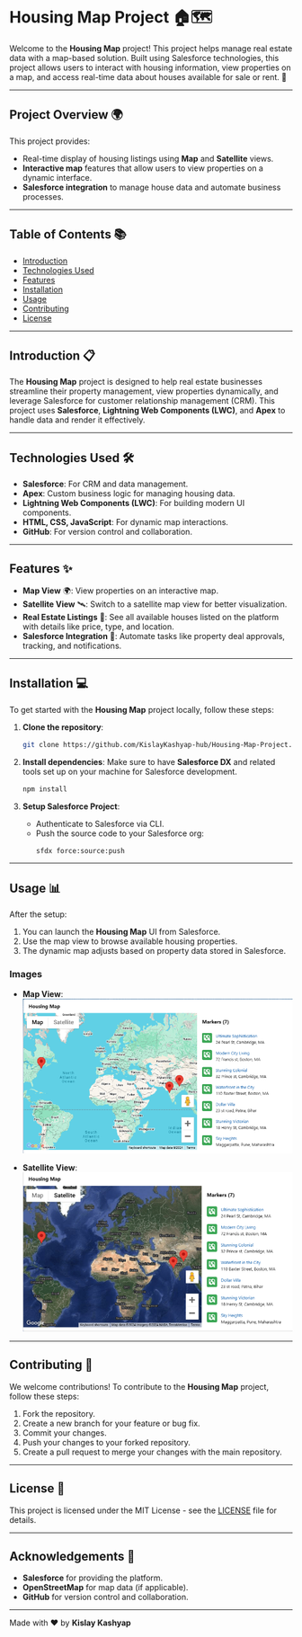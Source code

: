 # Housing Map Project 🏠🗺️

Welcome to the **Housing Map** project! This project helps manage real estate data with a map-based solution. Built using Salesforce technologies, this project allows users to interact with housing information, view properties on a map, and access real-time data about houses available for sale or rent. 🚀

---

## Project Overview 🌍
This project provides:
- Real-time display of housing listings using **Map** and **Satellite** views.
- **Interactive map** features that allow users to view properties on a dynamic interface.
- **Salesforce integration** to manage house data and automate business processes.

---

## Table of Contents 📚
- [Introduction](#introduction)
- [Technologies Used](#technologies-used)
- [Features](#features)
- [Installation](#installation)
- [Usage](#usage)
- [Contributing](#contributing)
- [License](#license)

---

## Introduction 📋

The **Housing Map** project is designed to help real estate businesses streamline their property management, view properties dynamically, and leverage Salesforce for customer relationship management (CRM). This project uses **Salesforce**, **Lightning Web Components (LWC)**, and **Apex** to handle data and render it effectively.

---

## Technologies Used 🛠️
- **Salesforce**: For CRM and data management.
- **Apex**: Custom business logic for managing housing data.
- **Lightning Web Components (LWC)**: For building modern UI components.
- **HTML, CSS, JavaScript**: For dynamic map interactions.
- **GitHub**: For version control and collaboration.

---

## Features ✨
- **Map View** 🌍: View properties on an interactive map.
- **Satellite View** 🛰️: Switch to a satellite map view for better visualization.
- **Real Estate Listings** 🏡: See all available houses listed on the platform with details like price, type, and location.
- **Salesforce Integration** 🔗: Automate tasks like property deal approvals, tracking, and notifications.

---

## Installation 💻
To get started with the **Housing Map** project locally, follow these steps:

1. **Clone the repository**:
    ```bash
    git clone https://github.com/KislayKashyap-hub/Housing-Map-Project.git
    ```

2. **Install dependencies**:
    Make sure to have **Salesforce DX** and related tools set up on your machine for Salesforce development.
    ```bash
    npm install
    ```

3. **Setup Salesforce Project**:
    - Authenticate to Salesforce via CLI.
    - Push the source code to your Salesforce org:
      ```bash
      sfdx force:source:push
      ```

---

## Usage 📊
After the setup:
1. You can launch the **Housing Map** UI from Salesforce.
2. Use the map view to browse available housing properties.
3. The dynamic map adjusts based on property data stored in Salesforce.

### Images
- **Map View**:
  ![Map View](images/Map.png)

- **Satellite View**:
  ![Satellite View](images/Satellite.png)

---

## Contributing 🤝
We welcome contributions! To contribute to the **Housing Map** project, follow these steps:

1. Fork the repository.
2. Create a new branch for your feature or bug fix.
3. Commit your changes.
4. Push your changes to your forked repository.
5. Create a pull request to merge your changes with the main repository.

---

## License 📜
This project is licensed under the MIT License - see the [LICENSE](LICENSE) file for details.

---

## Acknowledgements 🙏
- **Salesforce** for providing the platform.
- **OpenStreetMap** for map data (if applicable).
- **GitHub** for version control and collaboration.

---

Made with ❤️ by **Kislay Kashyap**
